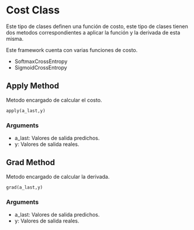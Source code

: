 # Cost Class

Este tipo de clases definen una función de costo, este tipo de clases tienen dos metodos
correspondientes a aplicar la función y la derivada de esta misma.

Este framework cuenta con varias funciones de costo. 

- SoftmaxCrossEntropy
- SigmoidCrossEntropy

## Apply Method

Metodo encargado de calcular el costo.

````
apply(a_last,y)
````

### Arguments

- a_last: Valores de salida predichos.
- y: Valores de salida reales.


## Grad Method

Metodo encargado de calcular la derivada.

````
grad(a_last,y)
````

### Arguments

- a_last: Valores de salida predichos.
- y: Valores de salida reales.



